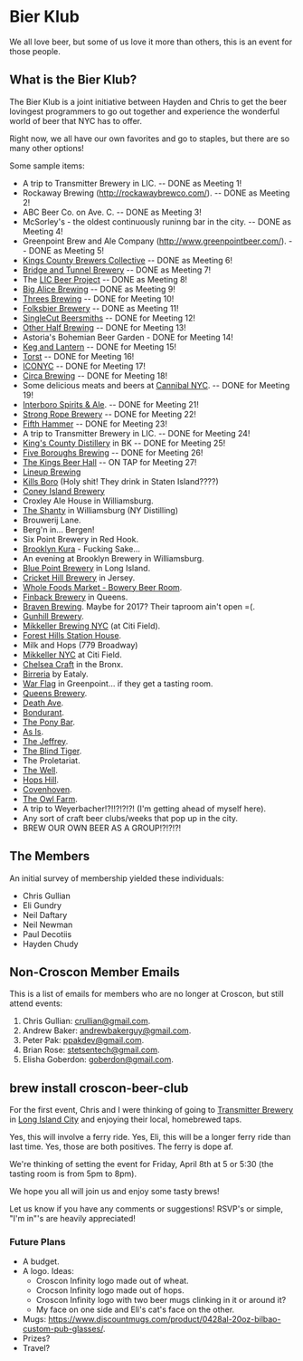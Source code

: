 # Bier Klub
We all love beer, but some of us love it more than others, this is an event for those people.

## What is the Bier Klub?

The Bier Klub is a joint initiative between Hayden and Chris to get the beer lovingest programmers to go out together
and experience the wonderful world of beer that NYC has to offer.

Right now, we all have our own favorites and go to staples, but there are so many other options!

Some sample items:

- A trip to Transmitter Brewery in LIC. -- DONE as Meeting 1!
- Rockaway Brewing (http://rockawaybrewco.com/). -- DONE as Meeting 2!
- ABC Beer Co. on Ave. C. -- DONE as Meeting 3!
- McSorley's - the  oldest continuously runinng bar in the city. -- DONE as Meeting 4!
- Greenpoint Brew and Ale Company (<http://www.greenpointbeer.com/>). -- DONE
  as Meeting 5!
- [Kings County Brewers Collective](http://www.kcbcbeer.com/) -- DONE as Meeting 6!
- [Bridge and Tunnel Brewery](http://www.bridgeandtunnelbrewery.com/) -- DONE
  as Meeting 7!
- The [LIC Beer Project](http://licbeerproject.com/) -- DONE as Meeting 8!
- [Big Alice Brewing](http://bigalicebrewing.com/) -- DONE as Meeting 9!
- [Threes Brewing](http://www.threesbrewing.com/) -- DONE for Meeting 10!
- [Folksbier Brewery](http://folksbier.com/home.html) -- DONE as Meeting 11!
- [SingleCut Beersmiths](https://singlecutbeer.com/) -- DONE for Meeting 12!
- [Other Half Brewing](http://www.otherhalfbrewing.com/) -- DONE for Meeting
  13!
- Astoria's Bohemian Beer Garden - DONE for Meeting 14!
- [Keg and Lantern](https://www.kegandlanternbrooklyn.com/bar) -- DONE for
  Meeting 15!
- [Torst](http://www.torstnyc.com/) -- DONE for Meeting 16!
- [ICONYC](http://www.iconycbrewing.com/#taproom-launch) -- DONE for Meeting 17!
- [Circa Brewing](http://circabrewing.co/) -- DONE for Meeting 18!
- Some delicious meats and beers at [Cannibal NYC](http://www.cannibalnyc.com/). -- DONE for Meeting 19!
- [Interboro Spirits & Ale](http://interboro.nyc/home). -- DONE for Meeting 21!
- [Strong Rope Brewery](http://strongropebrewery.com/) -- DONE for Meeting 22!
- [Fifth Hammer](http://www.fifthhammerbrewing.com/) -- DONE for Meeting 23!
- A trip to Transmitter Brewery in LIC. -- DONE for Meeting 24!
- [King's County Distillery](http://kingscountydistillery.com/) in BK -- DONE for Meeting 25!
- [Five Boroughs Brewing](https://www.fiveboroughs.com/) -- DONE for Meeting 26!
- [The Kings Beer Hall](http://www.thekbh.com/) -- ON TAP for Meeting 27!
- [Lineup Brewing](https://www.facebook.com/lineupbrewing/)
- [Kills Boro](http://killsboro.com/) (Holy shit! They drink in Staten Island????)
- [Coney Island Brewery](http://coneyislandbeer.com/)
- Croxley Ale House in Williamsburg.
- [The Shanty](http://www.nydistilling.com/the-shanty/) in Williamsburg (NY Distilling)
- Brouwerij Lane.
- Berg'n in... Bergen!
- Six Point Brewery in Red Hook.
- [Brooklyn Kura](https://www.brooklynkura.com/) - Fucking Sake...
- An evening at Brooklyn Brewery in Williamsburg.
- [Blue Point Brewery](http://www.bluepointbrewing.com/) in Long Island.
- [Cricket Hill Brewery](http://www.crickethillbrewery.com/) in Jersey.
- [Whole Foods Market - Bowery Beer Room](https://www.beermenus.com/places/8-whole-foods-market-bowery-beer-room).
- [Finback Brewery](http://www.finbackbrewery.com/home.html) in Queens.
- [Braven Brewing](http://www.bravenbrewing.com/). Maybe for 2017? Their
  taproom ain't open =(.
- [Gunhill Brewery](http://gunhillbrewing.com/#declare).
- [Mikkeller Brewing NYC](https://www.mikkellernyc.com/) (at Citi Field).
- [Forest Hills Station House](http://foresthillsstationhouse.com/).
- Milk and Hops (779 Broadway)
- [Mikkeller NYC](https://www.mikkellernyc.com/) at Citi Field.
- [Chelsea Craft](http://chelseacraftbrewing.com/) in the Bronx.
- [Birreria](http://chelseacraftbrewing.com/) by Eataly.
- [War Flag](http://www.warflag.nyc/) in Greenpoint... if they get a tasting room.
- [Queens Brewery](https://www.queensbrewery.com/).
- [Death Ave](https://www.deathave.com/).
- [Bondurant](http://bondurantsnyc.com/).
- [The Pony Bar](http://theponybar.com/).
- [As Is](http://www.asisnyc.com/).
- [The Jeffrey](http://www.thejeffreynyc.com/).
- [The Blind Tiger](http://www.blindtigeralehouse.com/).
- The Proletariat.
- [The Well](https://www.thewellbrooklyn.com/).
- [Hops Hill](http://www.hops-hill.com/index.html).
- [Covenhoven](http://www.covenhovennyc.com/).
- [The Owl Farm](http://www.theowlfarm.com/).
- A trip to Weyerbacher!?!!?!?!?! (I'm getting ahead of myself here).
- Any sort of craft beer clubs/weeks that pop up in the city.
- BREW OUR OWN BEER AS A GROUP!?!?!?!

## The Members

An initial survey of membership yielded these individuals:

- Chris Gullian
- Eli Gundry
- Neil Daftary
- Neil Newman
- Paul Decotiis
- Hayden Chudy

## Non-Croscon Member Emails

This is a list of emails for members who are no longer at Croscon, but still attend events:

1. Chris Gullian: <crullian@gmail.com>.
2. Andrew Baker: <andrewbakerguy@gmail.com>.
3. Peter Pak: <ppakdev@gmail.com>.
4. Brian Rose: <stetsentech@gmail.com>.
5. Elisha Goberdon: <goberdon@gmail.com>.

## brew install croscon-beer-club

For the first event, Chris and I were thinking of going to [Transmitter Brewery](http://www.transmitterbrewing.com/) in
[Long Island City](https://www.google.com/maps/place/Transmitter+Brewing/@40.7402349,-73.9527002,15z/data=!4m2!3m1!1s0x0:0xca366f49bf73b052?sa=X&ved=0ahUKEwij-c-Eiu7LAhWFvYMKHeltCcMQ_BIIfDAK)
and enjoying their local, homebrewed taps.

Yes, this will involve a ferry ride. Yes, Eli, this will be a longer ferry ride than last time. Yes, those are both positives.
The ferry is dope af.

We're thinking of setting the event for Friday, April 8th at 5 or 5:30 (the tasting room is from 5pm to 8pm).

We hope you all will join us and enjoy some tasty brews!

Let us know if you have any comments or suggestions! RSVP's or simple, "I'm in"'s are heavily appreciated!

### Future Plans

* A budget.
* A logo. Ideas:
    * Croscon Infinity logo made out of wheat.
    * Crocson Infinity logo made out of hops.
    * Croscon Infinity logo with two beer mugs clinking in it or around it?
    * My face on one side and Eli's cat's face on the other.
* Mugs: https://www.discountmugs.com/product/0428al-20oz-bilbao-custom-pub-glasses/.
* Prizes?
* Travel?
